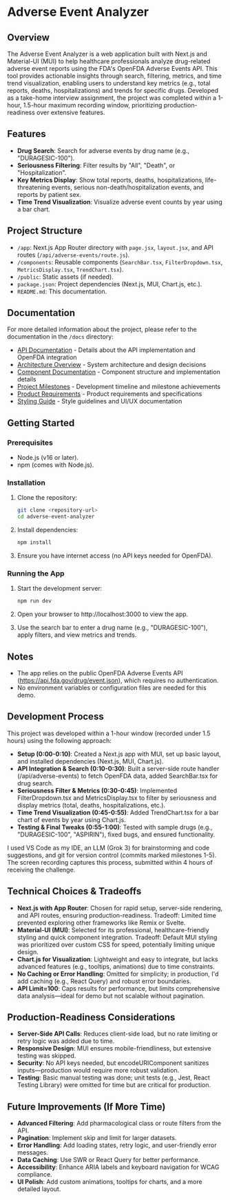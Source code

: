 # Adverse Event Analyzer

## Overview
The Adverse Event Analyzer is a web application built with Next.js and Material-UI (MUI) to help healthcare professionals analyze drug-related adverse event reports using the FDA's OpenFDA Adverse Events API. This tool provides actionable insights through search, filtering, metrics, and time trend visualization, enabling users to understand key metrics (e.g., total reports, deaths, hospitalizations) and trends for specific drugs. Developed as a take-home interview assignment, the project was completed within a 1-hour, 1.5-hour maximum recording window, prioritizing production-readiness over extensive features.

## Features
- **Drug Search**: Search for adverse events by drug name (e.g., "DURAGESIC-100").
- **Seriousness Filtering**: Filter results by "All", "Death", or "Hospitalization".
- **Key Metrics Display**: Show total reports, deaths, hospitalizations, life-threatening events, serious non-death/hospitalization events, and reports by patient sex.
- **Time Trend Visualization**: Visualize adverse event counts by year using a bar chart.

## Project Structure
- `/app`: Next.js App Router directory with `page.jsx`, `layout.jsx`, and API routes (`/api/adverse-events/route.js`).
- `/components`: Reusable components (`SearchBar.tsx`, `FilterDropdown.tsx`, `MetricsDisplay.tsx`, `TrendChart.tsx`).
- `/public`: Static assets (if needed).
- `package.json`: Project dependencies (Next.js, MUI, Chart.js, etc.).
- `README.md`: This documentation.

## Documentation

For more detailed information about the project, please refer to the documentation in the `/docs` directory:

* [API Documentation](/docs/API.md) - Details about the API implementation and OpenFDA integration
* [Architecture Overview](/docs/ARCHITECTURE.md) - System architecture and design decisions
* [Component Documentation](/docs/COMPONENT.md) - Component structure and implementation details
* [Project Milestones](/docs/MILESTONES.md) - Development timeline and milestone achievements
* [Product Requirements](/docs/PRD.md) - Product requirements and specifications
* [Styling Guide](/docs/STYLING.md) - Style guidelines and UI/UX documentation

## Getting Started

### Prerequisites
- Node.js (v16 or later).
- npm (comes with Node.js).

### Installation
1. Clone the repository:
   ```bash
   git clone <repository-url>
   cd adverse-event-analyzer
   ```

2. Install dependencies:
   ```bash
   npm install
   ```

3. Ensure you have internet access (no API keys needed for OpenFDA).

### Running the App
1. Start the development server:
   ```bash
   npm run dev
   ```

2. Open your browser to http://localhost:3000 to view the app.

3. Use the search bar to enter a drug name (e.g., "DURAGESIC-100"), apply filters, and view metrics and trends.

## Notes
* The app relies on the public OpenFDA Adverse Events API (https://api.fda.gov/drug/event.json), which requires no authentication.
* No environment variables or configuration files are needed for this demo.

## Development Process
This project was developed within a 1-hour window (recorded under 1.5 hours) using the following approach:

* **Setup (0:00-0:10)**: Created a Next.js app with MUI, set up basic layout, and installed dependencies (Next.js, MUI, Chart.js).
* **API Integration & Search (0:10-0:30)**: Built a server-side route handler (/api/adverse-events) to fetch OpenFDA data, added SearchBar.tsx for drug search.
* **Seriousness Filter & Metrics (0:30-0:45)**: Implemented FilterDropdown.tsx and MetricsDisplay.tsx to filter by seriousness and display metrics (total, deaths, hospitalizations, etc.).
* **Time Trend Visualization (0:45-0:55)**: Added TrendChart.tsx for a bar chart of events by year using Chart.js.
* **Testing & Final Tweaks (0:55-1:00)**: Tested with sample drugs (e.g., "DURAGESIC-100", "ASPIRIN"), fixed bugs, and ensured functionality.

I used VS Code as my IDE, an LLM (Grok 3) for brainstorming and code suggestions, and git for version control (commits marked milestones 1-5). The screen recording captures this process, submitted within 4 hours of receiving the challenge.

## Technical Choices & Tradeoffs
* **Next.js with App Router**: Chosen for rapid setup, server-side rendering, and API routes, ensuring production-readiness. Tradeoff: Limited time prevented exploring other frameworks like Remix or Svelte.
* **Material-UI (MUI)**: Selected for its professional, healthcare-friendly styling and quick component integration. Tradeoff: Default MUI styling was prioritized over custom CSS for speed, potentially limiting unique design.
* **Chart.js for Visualization**: Lightweight and easy to integrate, but lacks advanced features (e.g., tooltips, animations) due to time constraints.
* **No Caching or Error Handling**: Omitted for simplicity; in production, I'd add caching (e.g., React Query) and robust error boundaries.
* **API Limit=100**: Caps results for performance, but limits comprehensive data analysis—ideal for demo but not scalable without pagination.

## Production-Readiness Considerations
* **Server-Side API Calls**: Reduces client-side load, but no rate limiting or retry logic was added due to time.
* **Responsive Design**: MUI ensures mobile-friendliness, but extensive testing was skipped.
* **Security**: No API keys needed, but encodeURIComponent sanitizes inputs—production would require more robust validation.
* **Testing**: Basic manual testing was done; unit tests (e.g., Jest, React Testing Library) were omitted for time but are critical for production.

## Future Improvements (If More Time)
* **Advanced Filtering**: Add pharmacological class or route filters from the API.
* **Pagination**: Implement skip and limit for larger datasets.
* **Error Handling**: Add loading states, retry logic, and user-friendly error messages.
* **Data Caching**: Use SWR or React Query for better performance.
* **Accessibility**: Enhance ARIA labels and keyboard navigation for WCAG compliance.
* **UI Polish**: Add custom animations, tooltips for charts, and a more detailed layout.
